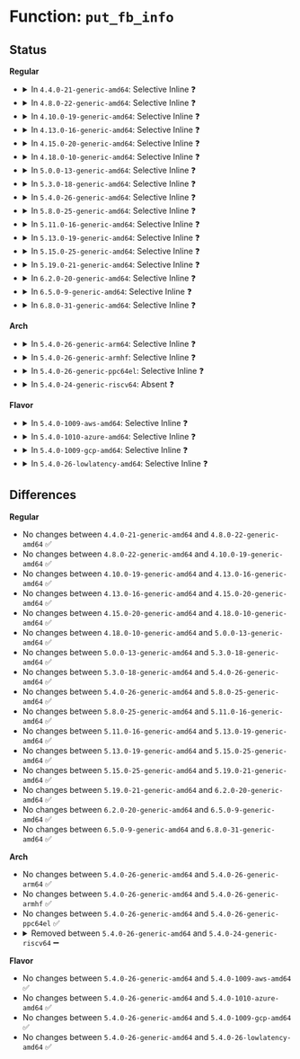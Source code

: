 # Function: <code>put_fb_info</code>

## Status
<b>Regular</b>
<ul>
<li>
<details>
<summary>In <code>4.4.0-21-generic-amd64</code>: Selective Inline ❓</summary>

```c
void put_fb_info(struct fb_info * fb_info)
```

```json
{
  "name": "put_fb_info",
  "collision_type": "Unique Static",
  "inline_type": "Selective",
  "funcs": [
    {
      "addr": 18446744071583488240,
      "name": "put_fb_info",
      "external": false,
      "loc": "drivers/video/fbdev/core/fbmem.c:69",
      "file": "drivers/video/fbdev/core/fbmem.c",
      "inline": "not declared, inlined",
      "caller_inline": [],
      "caller_func": [
        "drivers/video/fbdev/core/fbmem.c:do_unregister_framebuffer",
        "drivers/video/fbdev/core/fbmem.c:fb_release",
        "drivers/video/fbdev/core/fbmem.c:fb_open"
      ]
    }
  ],
  "symbols": [
    {
      "addr": 18446744071583488240,
      "name": "put_fb_info",
      "section": ".text",
      "bind": "STB_LOCAL",
      "size": 40
    }
  ]
}
```
</details>
</li>
<li>
<details>
<summary>In <code>4.8.0-22-generic-amd64</code>: Selective Inline ❓</summary>

```c
void put_fb_info(struct fb_info * fb_info)
```

```json
{
  "name": "put_fb_info",
  "collision_type": "Unique Static",
  "inline_type": "Selective",
  "funcs": [
    {
      "addr": 18446744071583808544,
      "name": "put_fb_info",
      "external": false,
      "loc": "drivers/video/fbdev/core/fbmem.c:69",
      "file": "drivers/video/fbdev/core/fbmem.c",
      "inline": "not declared, inlined",
      "caller_inline": [],
      "caller_func": [
        "drivers/video/fbdev/core/fbmem.c:do_unregister_framebuffer",
        "drivers/video/fbdev/core/fbmem.c:fb_release",
        "drivers/video/fbdev/core/fbmem.c:fb_open"
      ]
    }
  ],
  "symbols": [
    {
      "addr": 18446744071583808544,
      "name": "put_fb_info",
      "section": ".text",
      "bind": "STB_LOCAL",
      "size": 38
    }
  ]
}
```
</details>
</li>
<li>
<details>
<summary>In <code>4.10.0-19-generic-amd64</code>: Selective Inline ❓</summary>

```c
void put_fb_info(struct fb_info * fb_info)
```

```json
{
  "name": "put_fb_info",
  "collision_type": "Unique Static",
  "inline_type": "Selective",
  "funcs": [
    {
      "addr": 18446744071583947808,
      "name": "put_fb_info",
      "external": false,
      "loc": "drivers/video/fbdev/core/fbmem.c:69",
      "file": "drivers/video/fbdev/core/fbmem.c",
      "inline": "not declared, inlined",
      "caller_inline": [],
      "caller_func": [
        "drivers/video/fbdev/core/fbmem.c:do_unregister_framebuffer",
        "drivers/video/fbdev/core/fbmem.c:fb_release",
        "drivers/video/fbdev/core/fbmem.c:fb_open"
      ]
    }
  ],
  "symbols": [
    {
      "addr": 18446744071583947808,
      "name": "put_fb_info",
      "section": ".text",
      "bind": "STB_LOCAL",
      "size": 38
    }
  ]
}
```
</details>
</li>
<li>
<details>
<summary>In <code>4.13.0-16-generic-amd64</code>: Selective Inline ❓</summary>

```c
void put_fb_info(struct fb_info * fb_info)
```

```json
{
  "name": "put_fb_info",
  "collision_type": "Unique Static",
  "inline_type": "Selective",
  "funcs": [
    {
      "addr": 18446744071583994336,
      "name": "put_fb_info",
      "external": false,
      "loc": "drivers/video/fbdev/core/fbmem.c:69",
      "file": "drivers/video/fbdev/core/fbmem.c",
      "inline": "not declared, inlined",
      "caller_inline": [],
      "caller_func": [
        "drivers/video/fbdev/core/fbmem.c:do_unregister_framebuffer",
        "drivers/video/fbdev/core/fbmem.c:fb_release",
        "drivers/video/fbdev/core/fbmem.c:fb_open"
      ]
    }
  ],
  "symbols": [
    {
      "addr": 18446744071583994336,
      "name": "put_fb_info",
      "section": ".text",
      "bind": "STB_LOCAL",
      "size": 39
    }
  ]
}
```
</details>
</li>
<li>
<details>
<summary>In <code>4.15.0-20-generic-amd64</code>: Selective Inline ❓</summary>

```c
void put_fb_info(struct fb_info * fb_info)
```

```json
{
  "name": "put_fb_info",
  "collision_type": "Unique Static",
  "inline_type": "Selective",
  "funcs": [
    {
      "addr": 18446744071584210208,
      "name": "put_fb_info",
      "external": false,
      "loc": "drivers/video/fbdev/core/fbmem.c:71",
      "file": "drivers/video/fbdev/core/fbmem.c",
      "inline": "not declared, inlined",
      "caller_inline": [],
      "caller_func": [
        "drivers/video/fbdev/core/fbmem.c:do_unregister_framebuffer",
        "drivers/video/fbdev/core/fbmem.c:fb_release",
        "drivers/video/fbdev/core/fbmem.c:fb_open"
      ]
    }
  ],
  "symbols": [
    {
      "addr": 18446744071584210208,
      "name": "put_fb_info",
      "section": ".text",
      "bind": "STB_LOCAL",
      "size": 40
    }
  ]
}
```
</details>
</li>
<li>
<details>
<summary>In <code>4.18.0-10-generic-amd64</code>: Selective Inline ❓</summary>

```c
void put_fb_info(struct fb_info * fb_info)
```

```json
{
  "name": "put_fb_info",
  "collision_type": "Unique Static",
  "inline_type": "Selective",
  "funcs": [
    {
      "addr": 18446744071584430624,
      "name": "put_fb_info",
      "external": false,
      "loc": "drivers/video/fbdev/core/fbmem.c:71",
      "file": "drivers/video/fbdev/core/fbmem.c",
      "inline": "not declared, inlined",
      "caller_inline": [],
      "caller_func": [
        "drivers/video/fbdev/core/fbmem.c:do_unregister_framebuffer",
        "drivers/video/fbdev/core/fbmem.c:fb_release",
        "drivers/video/fbdev/core/fbmem.c:fb_open"
      ]
    }
  ],
  "symbols": [
    {
      "addr": 18446744071584430624,
      "name": "put_fb_info",
      "section": ".text",
      "bind": "STB_LOCAL",
      "size": 40
    }
  ]
}
```
</details>
</li>
<li>
<details>
<summary>In <code>5.0.0-13-generic-amd64</code>: Selective Inline ❓</summary>

```c
void put_fb_info(struct fb_info * fb_info)
```

```json
{
  "name": "put_fb_info",
  "collision_type": "Unique Static",
  "inline_type": "Selective",
  "funcs": [
    {
      "addr": 18446744071584526928,
      "name": "put_fb_info",
      "external": false,
      "loc": "drivers/video/fbdev/core/fbmem.c:75",
      "file": "drivers/video/fbdev/core/fbmem.c",
      "inline": "not declared, inlined",
      "caller_inline": [],
      "caller_func": [
        "drivers/video/fbdev/core/fbmem.c:do_unregister_framebuffer",
        "drivers/video/fbdev/core/fbmem.c:fb_release",
        "drivers/video/fbdev/core/fbmem.c:fb_open"
      ]
    }
  ],
  "symbols": [
    {
      "addr": 18446744071584526928,
      "name": "put_fb_info",
      "section": ".text",
      "bind": "STB_LOCAL",
      "size": 40
    }
  ]
}
```
</details>
</li>
<li>
<details>
<summary>In <code>5.3.0-18-generic-amd64</code>: Selective Inline ❓</summary>

```c
void put_fb_info(struct fb_info * fb_info)
```

```json
{
  "name": "put_fb_info",
  "collision_type": "Unique Static",
  "inline_type": "Selective",
  "funcs": [
    {
      "addr": 18446744071584724960,
      "name": "put_fb_info",
      "external": false,
      "loc": "drivers/video/fbdev/core/fbmem.c:75",
      "file": "drivers/video/fbdev/core/fbmem.c",
      "inline": "not declared, inlined",
      "caller_inline": [],
      "caller_func": [
        "drivers/video/fbdev/core/fbmem.c:do_unregister_framebuffer",
        "drivers/video/fbdev/core/fbmem.c:fb_release",
        "drivers/video/fbdev/core/fbmem.c:fb_open"
      ]
    }
  ],
  "symbols": [
    {
      "addr": 18446744071584724960,
      "name": "put_fb_info",
      "section": ".text",
      "bind": "STB_LOCAL",
      "size": 41
    }
  ]
}
```
</details>
</li>
<li>
<details>
<summary>In <code>5.4.0-26-generic-amd64</code>: Selective Inline ❓</summary>

```c
void put_fb_info(struct fb_info * fb_info)
```

```json
{
  "name": "put_fb_info",
  "collision_type": "Unique Static",
  "inline_type": "Selective",
  "funcs": [
    {
      "addr": 18446744071584861664,
      "name": "put_fb_info",
      "external": false,
      "loc": "drivers/video/fbdev/core/fbmem.c:75",
      "file": "drivers/video/fbdev/core/fbmem.c",
      "inline": "not declared, inlined",
      "caller_inline": [],
      "caller_func": [
        "drivers/video/fbdev/core/fbmem.c:do_unregister_framebuffer",
        "drivers/video/fbdev/core/fbmem.c:fb_release",
        "drivers/video/fbdev/core/fbmem.c:fb_open"
      ]
    }
  ],
  "symbols": [
    {
      "addr": 18446744071584861664,
      "name": "put_fb_info",
      "section": ".text",
      "bind": "STB_LOCAL",
      "size": 41
    }
  ]
}
```
</details>
</li>
<li>
<details>
<summary>In <code>5.8.0-25-generic-amd64</code>: Selective Inline ❓</summary>

```c
void put_fb_info(struct fb_info * fb_info)
```

```json
{
  "name": "put_fb_info",
  "collision_type": "Unique Static",
  "inline_type": "Selective",
  "funcs": [
    {
      "addr": 18446744071585557424,
      "name": "put_fb_info",
      "external": false,
      "loc": "drivers/video/fbdev/core/fbmem.c:76",
      "file": "drivers/video/fbdev/core/fbmem.c",
      "inline": "not declared, inlined",
      "caller_inline": [],
      "caller_func": [
        "drivers/video/fbdev/core/fbmem.c:do_unregister_framebuffer",
        "drivers/video/fbdev/core/fbmem.c:fb_release",
        "drivers/video/fbdev/core/fbmem.c:fb_open"
      ]
    }
  ],
  "symbols": [
    {
      "addr": 18446744071585557424,
      "name": "put_fb_info",
      "section": ".text",
      "bind": "STB_LOCAL",
      "size": 41
    }
  ]
}
```
</details>
</li>
<li>
<details>
<summary>In <code>5.11.0-16-generic-amd64</code>: Selective Inline ❓</summary>

```c
void put_fb_info(struct fb_info * fb_info)
```

```json
{
  "name": "put_fb_info",
  "collision_type": "Unique Static",
  "inline_type": "Selective",
  "funcs": [
    {
      "addr": 18446744071585691536,
      "name": "put_fb_info",
      "external": false,
      "loc": "drivers/video/fbdev/core/fbmem.c:76",
      "file": "drivers/video/fbdev/core/fbmem.c",
      "inline": "not declared, inlined",
      "caller_inline": [],
      "caller_func": [
        "drivers/video/fbdev/core/fbmem.c:do_unregister_framebuffer",
        "drivers/video/fbdev/core/fbmem.c:fb_release",
        "drivers/video/fbdev/core/fbmem.c:fb_open"
      ]
    }
  ],
  "symbols": [
    {
      "addr": 18446744071585691536,
      "name": "put_fb_info",
      "section": ".text",
      "bind": "STB_LOCAL",
      "size": 41
    }
  ]
}
```
</details>
</li>
<li>
<details>
<summary>In <code>5.13.0-19-generic-amd64</code>: Selective Inline ❓</summary>

```c
void put_fb_info(struct fb_info * fb_info)
```

```json
{
  "name": "put_fb_info",
  "collision_type": "Unique Static",
  "inline_type": "Selective",
  "funcs": [
    {
      "addr": 18446744071585571840,
      "name": "put_fb_info",
      "external": false,
      "loc": "drivers/video/fbdev/core/fbmem.c:76",
      "file": "drivers/video/fbdev/core/fbmem.c",
      "inline": "not declared, inlined",
      "caller_inline": [],
      "caller_func": [
        "drivers/video/fbdev/core/fbmem.c:do_unregister_framebuffer",
        "drivers/video/fbdev/core/fbmem.c:fb_release",
        "drivers/video/fbdev/core/fbmem.c:fb_open"
      ]
    }
  ],
  "symbols": [
    {
      "addr": 18446744071585571840,
      "name": "put_fb_info",
      "section": ".text",
      "bind": "STB_LOCAL",
      "size": 41
    }
  ]
}
```
</details>
</li>
<li>
<details>
<summary>In <code>5.15.0-25-generic-amd64</code>: Selective Inline ❓</summary>

```c
void put_fb_info(struct fb_info * fb_info)
```

```json
{
  "name": "put_fb_info",
  "collision_type": "Unique Static",
  "inline_type": "Selective",
  "funcs": [
    {
      "addr": 18446744071586046576,
      "name": "put_fb_info",
      "external": false,
      "loc": "drivers/video/fbdev/core/fbmem.c:76",
      "file": "drivers/video/fbdev/core/fbmem.c",
      "inline": "not declared, inlined",
      "caller_inline": [],
      "caller_func": [
        "drivers/video/fbdev/core/fbmem.c:do_unregister_framebuffer",
        "drivers/video/fbdev/core/fbmem.c:fb_release",
        "drivers/video/fbdev/core/fbmem.c:fb_open"
      ]
    }
  ],
  "symbols": [
    {
      "addr": 18446744071586046576,
      "name": "put_fb_info",
      "section": ".text",
      "bind": "STB_LOCAL",
      "size": 67
    }
  ]
}
```
</details>
</li>
<li>
<details>
<summary>In <code>5.19.0-21-generic-amd64</code>: Selective Inline ❓</summary>

```c
void put_fb_info(struct fb_info * fb_info)
```

```json
{
  "name": "put_fb_info",
  "collision_type": "Unique Static",
  "inline_type": "Selective",
  "funcs": [
    {
      "addr": 18446744071587267104,
      "name": "put_fb_info",
      "external": false,
      "loc": "drivers/video/fbdev/core/fbmem.c:78",
      "file": "drivers/video/fbdev/core/fbmem.c",
      "inline": "not declared, inlined",
      "caller_inline": [],
      "caller_func": [
        "drivers/video/fbdev/core/fbmem.c:do_unregister_framebuffer",
        "drivers/video/fbdev/core/fbmem.c:fb_release",
        "drivers/video/fbdev/core/fbmem.c:fb_open"
      ]
    }
  ],
  "symbols": [
    {
      "addr": 18446744071587267104,
      "name": "put_fb_info",
      "section": ".text",
      "bind": "STB_LOCAL",
      "size": 97
    }
  ]
}
```
</details>
</li>
<li>
<details>
<summary>In <code>6.2.0-20-generic-amd64</code>: Selective Inline ❓</summary>

```c
void put_fb_info(struct fb_info * fb_info)
```

```json
{
  "name": "put_fb_info",
  "collision_type": "Unique Static",
  "inline_type": "Selective",
  "funcs": [
    {
      "addr": 18446744071588508128,
      "name": "put_fb_info",
      "external": false,
      "loc": "drivers/video/fbdev/core/fbmem.c:80",
      "file": "drivers/video/fbdev/core/fbmem.c",
      "inline": "not declared, inlined",
      "caller_inline": [],
      "caller_func": [
        "drivers/video/fbdev/core/fbmem.c:unregister_framebuffer",
        "drivers/video/fbdev/core/fbmem.c:fb_release",
        "drivers/video/fbdev/core/fbmem.c:fb_open"
      ]
    }
  ],
  "symbols": [
    {
      "addr": 18446744071588508128,
      "name": "put_fb_info",
      "section": ".text",
      "bind": "STB_LOCAL",
      "size": 97
    }
  ]
}
```
</details>
</li>
<li>
<details>
<summary>In <code>6.5.0-9-generic-amd64</code>: Selective Inline ❓</summary>

```c
void put_fb_info(struct fb_info * fb_info)
```

```json
{
  "name": "put_fb_info",
  "collision_type": "Unique Static",
  "inline_type": "Selective",
  "funcs": [
    {
      "addr": 18446744071588786816,
      "name": "put_fb_info",
      "external": false,
      "loc": "drivers/video/fbdev/core/fbmem.c:77",
      "file": "drivers/video/fbdev/core/fbmem.c",
      "inline": "not declared, inlined",
      "caller_inline": [],
      "caller_func": [
        "drivers/video/fbdev/core/fbmem.c:unregister_framebuffer",
        "drivers/video/fbdev/core/fbmem.c:fb_release",
        "drivers/video/fbdev/core/fbmem.c:fb_open"
      ]
    }
  ],
  "symbols": [
    {
      "addr": 18446744071588786816,
      "name": "put_fb_info",
      "section": ".text",
      "bind": "STB_LOCAL",
      "size": 97
    }
  ]
}
```
</details>
</li>
<li>
<details>
<summary>In <code>6.8.0-31-generic-amd64</code>: Selective Inline ❓</summary>

```c
void put_fb_info(struct fb_info * fb_info)
```

```json
{
  "name": "put_fb_info",
  "collision_type": "Unique Global",
  "inline_type": "Selective",
  "funcs": [
    {
      "addr": 18446744071589086400,
      "name": "put_fb_info",
      "external": true,
      "loc": "drivers/video/fbdev/core/fbmem.c:54",
      "file": "drivers/video/fbdev/core/fbmem.c",
      "inline": "not declared, inlined",
      "caller_inline": [],
      "caller_func": [
        "drivers/video/fbdev/core/fbmem.c:unregister_framebuffer",
        "drivers/video/fbdev/core/fb_chrdev.c:fb_release",
        "drivers/video/fbdev/core/fb_chrdev.c:fb_open"
      ]
    }
  ],
  "symbols": [
    {
      "addr": 18446744071589086400,
      "name": "put_fb_info",
      "section": ".text",
      "bind": "STB_GLOBAL",
      "size": 97
    }
  ]
}
```
</details>
</li>
</ul>
<b>Arch</b>
<ul>
<li>
<details>
<summary>In <code>5.4.0-26-generic-arm64</code>: Selective Inline ❓</summary>

```c
void put_fb_info(struct fb_info * fb_info)
```

```json
{
  "name": "put_fb_info",
  "collision_type": "Unique Static",
  "inline_type": "Selective",
  "funcs": [
    {
      "addr": 18446603336497247400,
      "name": "put_fb_info",
      "external": false,
      "loc": "drivers/video/fbdev/core/fbmem.c:75",
      "file": "drivers/video/fbdev/core/fbmem.c",
      "inline": "not declared, inlined",
      "caller_inline": [],
      "caller_func": [
        "drivers/video/fbdev/core/fbmem.c:do_unregister_framebuffer",
        "drivers/video/fbdev/core/fbmem.c:fb_release",
        "drivers/video/fbdev/core/fbmem.c:fb_open"
      ]
    }
  ],
  "symbols": [
    {
      "addr": 18446603336497247400,
      "name": "put_fb_info",
      "section": ".text",
      "bind": "STB_LOCAL",
      "size": 96
    }
  ]
}
```
</details>
</li>
<li>
<details>
<summary>In <code>5.4.0-26-generic-armhf</code>: Selective Inline ❓</summary>

```c
void put_fb_info(struct fb_info * fb_info)
```

```json
{
  "name": "put_fb_info",
  "collision_type": "Unique Static",
  "inline_type": "Selective",
  "funcs": [
    {
      "addr": 3230432136,
      "name": "put_fb_info",
      "external": false,
      "loc": "drivers/video/fbdev/core/fbmem.c:75",
      "file": "drivers/video/fbdev/core/fbmem.c",
      "inline": "not declared, inlined",
      "caller_inline": [],
      "caller_func": [
        "drivers/video/fbdev/core/fbmem.c:do_unregister_framebuffer",
        "drivers/video/fbdev/core/fbmem.c:fb_release",
        "drivers/video/fbdev/core/fbmem.c:fb_open"
      ]
    }
  ],
  "symbols": [
    {
      "addr": 3230432136,
      "name": "put_fb_info",
      "section": ".text",
      "bind": "STB_LOCAL",
      "size": 84
    }
  ]
}
```
</details>
</li>
<li>
<details>
<summary>In <code>5.4.0-26-generic-ppc64el</code>: Selective Inline ❓</summary>

```c
void put_fb_info(struct fb_info * fb_info)
```

```json
{
  "name": "put_fb_info",
  "collision_type": "Unique Static",
  "inline_type": "Selective",
  "funcs": [
    {
      "addr": 13835058055291226944,
      "name": "put_fb_info",
      "external": false,
      "loc": "drivers/video/fbdev/core/fbmem.c:75",
      "file": "drivers/video/fbdev/core/fbmem.c",
      "inline": "not declared, inlined",
      "caller_inline": [],
      "caller_func": [
        "drivers/video/fbdev/core/fbmem.c:do_unregister_framebuffer",
        "drivers/video/fbdev/core/fbmem.c:fb_release",
        "drivers/video/fbdev/core/fbmem.c:fb_open"
      ]
    }
  ],
  "symbols": [
    {
      "addr": 13835058055291226944,
      "name": "put_fb_info",
      "section": ".text",
      "bind": "STB_LOCAL",
      "size": 112
    }
  ]
}
```
</details>
</li>
<li>
<details>
<summary>In <code>5.4.0-24-generic-riscv64</code>: Absent ❓</summary>

```json
{
  "name": "put_fb_info",
  "collision_type": "Unique Static",
  "inline_type": "Selective",
  "funcs": [
    {
      "addr": 18446743936275793202,
      "name": "put_fb_info",
      "external": false,
      "loc": "drivers/video/fbdev/core/fbmem.c:75",
      "file": "drivers/video/fbdev/core/fbmem.c",
      "inline": "not declared, inlined",
      "caller_inline": [
        "drivers/video/fbdev/core/fbmem.c:do_unregister_framebuffer",
        "drivers/video/fbdev/core/fbmem.c:fb_release",
        "drivers/video/fbdev/core/fbmem.c:fb_open"
      ],
      "caller_func": [
        "drivers/video/fbdev/core/fbmem.c:do_unregister_framebuffer",
        "drivers/video/fbdev/core/fbmem.c:fb_release",
        "drivers/video/fbdev/core/fbmem.c:fb_open"
      ]
    }
  ],
  "symbols": [
    {
      "addr": 18446743936275793030,
      "name": "put_fb_info.part.0",
      "section": ".text",
      "bind": "STB_LOCAL",
      "size": 44
    }
  ]
}
```
</details>
</li>
</ul>
<b>Flavor</b>
<ul>
<li>
<details>
<summary>In <code>5.4.0-1009-aws-amd64</code>: Selective Inline ❓</summary>

```c
void put_fb_info(struct fb_info * fb_info)
```

```json
{
  "name": "put_fb_info",
  "collision_type": "Unique Static",
  "inline_type": "Selective",
  "funcs": [
    {
      "addr": 18446744071584812848,
      "name": "put_fb_info",
      "external": false,
      "loc": "drivers/video/fbdev/core/fbmem.c:75",
      "file": "drivers/video/fbdev/core/fbmem.c",
      "inline": "not declared, inlined",
      "caller_inline": [],
      "caller_func": [
        "drivers/video/fbdev/core/fbmem.c:do_unregister_framebuffer",
        "drivers/video/fbdev/core/fbmem.c:fb_release",
        "drivers/video/fbdev/core/fbmem.c:fb_open"
      ]
    }
  ],
  "symbols": [
    {
      "addr": 18446744071584812848,
      "name": "put_fb_info",
      "section": ".text",
      "bind": "STB_LOCAL",
      "size": 41
    }
  ]
}
```
</details>
</li>
<li>
<details>
<summary>In <code>5.4.0-1010-azure-amd64</code>: Selective Inline ❓</summary>

```c
void put_fb_info(struct fb_info * fb_info)
```

```json
{
  "name": "put_fb_info",
  "collision_type": "Unique Static",
  "inline_type": "Selective",
  "funcs": [
    {
      "addr": 18446744071584743616,
      "name": "put_fb_info",
      "external": false,
      "loc": "drivers/video/fbdev/core/fbmem.c:75",
      "file": "drivers/video/fbdev/core/fbmem.c",
      "inline": "not declared, inlined",
      "caller_inline": [],
      "caller_func": [
        "drivers/video/fbdev/core/fbmem.c:do_unregister_framebuffer",
        "drivers/video/fbdev/core/fbmem.c:fb_release",
        "drivers/video/fbdev/core/fbmem.c:fb_open"
      ]
    }
  ],
  "symbols": [
    {
      "addr": 18446744071584743616,
      "name": "put_fb_info",
      "section": ".text",
      "bind": "STB_LOCAL",
      "size": 41
    }
  ]
}
```
</details>
</li>
<li>
<details>
<summary>In <code>5.4.0-1009-gcp-amd64</code>: Selective Inline ❓</summary>

```c
void put_fb_info(struct fb_info * fb_info)
```

```json
{
  "name": "put_fb_info",
  "collision_type": "Unique Static",
  "inline_type": "Selective",
  "funcs": [
    {
      "addr": 18446744071584814272,
      "name": "put_fb_info",
      "external": false,
      "loc": "drivers/video/fbdev/core/fbmem.c:75",
      "file": "drivers/video/fbdev/core/fbmem.c",
      "inline": "not declared, inlined",
      "caller_inline": [],
      "caller_func": [
        "drivers/video/fbdev/core/fbmem.c:do_unregister_framebuffer",
        "drivers/video/fbdev/core/fbmem.c:fb_release",
        "drivers/video/fbdev/core/fbmem.c:fb_open"
      ]
    }
  ],
  "symbols": [
    {
      "addr": 18446744071584814272,
      "name": "put_fb_info",
      "section": ".text",
      "bind": "STB_LOCAL",
      "size": 41
    }
  ]
}
```
</details>
</li>
<li>
<details>
<summary>In <code>5.4.0-26-lowlatency-amd64</code>: Selective Inline ❓</summary>

```c
void put_fb_info(struct fb_info * fb_info)
```

```json
{
  "name": "put_fb_info",
  "collision_type": "Unique Static",
  "inline_type": "Selective",
  "funcs": [
    {
      "addr": 18446744071584919344,
      "name": "put_fb_info",
      "external": false,
      "loc": "drivers/video/fbdev/core/fbmem.c:75",
      "file": "drivers/video/fbdev/core/fbmem.c",
      "inline": "not declared, inlined",
      "caller_inline": [],
      "caller_func": [
        "drivers/video/fbdev/core/fbmem.c:do_unregister_framebuffer",
        "drivers/video/fbdev/core/fbmem.c:fb_release",
        "drivers/video/fbdev/core/fbmem.c:fb_open"
      ]
    }
  ],
  "symbols": [
    {
      "addr": 18446744071584919344,
      "name": "put_fb_info",
      "section": ".text",
      "bind": "STB_LOCAL",
      "size": 41
    }
  ]
}
```
</details>
</li>
</ul>

## Differences
<b>Regular</b>
<ul>
<li>
No changes between <code>4.4.0-21-generic-amd64</code> and <code>4.8.0-22-generic-amd64</code> ✅
</li>
<li>
No changes between <code>4.8.0-22-generic-amd64</code> and <code>4.10.0-19-generic-amd64</code> ✅
</li>
<li>
No changes between <code>4.10.0-19-generic-amd64</code> and <code>4.13.0-16-generic-amd64</code> ✅
</li>
<li>
No changes between <code>4.13.0-16-generic-amd64</code> and <code>4.15.0-20-generic-amd64</code> ✅
</li>
<li>
No changes between <code>4.15.0-20-generic-amd64</code> and <code>4.18.0-10-generic-amd64</code> ✅
</li>
<li>
No changes between <code>4.18.0-10-generic-amd64</code> and <code>5.0.0-13-generic-amd64</code> ✅
</li>
<li>
No changes between <code>5.0.0-13-generic-amd64</code> and <code>5.3.0-18-generic-amd64</code> ✅
</li>
<li>
No changes between <code>5.3.0-18-generic-amd64</code> and <code>5.4.0-26-generic-amd64</code> ✅
</li>
<li>
No changes between <code>5.4.0-26-generic-amd64</code> and <code>5.8.0-25-generic-amd64</code> ✅
</li>
<li>
No changes between <code>5.8.0-25-generic-amd64</code> and <code>5.11.0-16-generic-amd64</code> ✅
</li>
<li>
No changes between <code>5.11.0-16-generic-amd64</code> and <code>5.13.0-19-generic-amd64</code> ✅
</li>
<li>
No changes between <code>5.13.0-19-generic-amd64</code> and <code>5.15.0-25-generic-amd64</code> ✅
</li>
<li>
No changes between <code>5.15.0-25-generic-amd64</code> and <code>5.19.0-21-generic-amd64</code> ✅
</li>
<li>
No changes between <code>5.19.0-21-generic-amd64</code> and <code>6.2.0-20-generic-amd64</code> ✅
</li>
<li>
No changes between <code>6.2.0-20-generic-amd64</code> and <code>6.5.0-9-generic-amd64</code> ✅
</li>
<li>
No changes between <code>6.5.0-9-generic-amd64</code> and <code>6.8.0-31-generic-amd64</code> ✅
</li>
</ul>
<b>Arch</b>
<ul>
<li>
No changes between <code>5.4.0-26-generic-amd64</code> and <code>5.4.0-26-generic-arm64</code> ✅
</li>
<li>
No changes between <code>5.4.0-26-generic-amd64</code> and <code>5.4.0-26-generic-armhf</code> ✅
</li>
<li>
No changes between <code>5.4.0-26-generic-amd64</code> and <code>5.4.0-26-generic-ppc64el</code> ✅
</li>
<li>
<details>
<summary>Removed between <code>5.4.0-26-generic-amd64</code> and <code>5.4.0-24-generic-riscv64</code> ➖</summary>

```c
void put_fb_info(struct fb_info * fb_info)
```
</details>
</li>
</ul>
<b>Flavor</b>
<ul>
<li>
No changes between <code>5.4.0-26-generic-amd64</code> and <code>5.4.0-1009-aws-amd64</code> ✅
</li>
<li>
No changes between <code>5.4.0-26-generic-amd64</code> and <code>5.4.0-1010-azure-amd64</code> ✅
</li>
<li>
No changes between <code>5.4.0-26-generic-amd64</code> and <code>5.4.0-1009-gcp-amd64</code> ✅
</li>
<li>
No changes between <code>5.4.0-26-generic-amd64</code> and <code>5.4.0-26-lowlatency-amd64</code> ✅
</li>
</ul>
